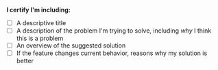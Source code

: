 **I certify I'm including:**

- [ ] A descriptive title
- [ ] A description of the problem I'm trying to solve, including *why* I think this is a problem
- [ ] An overview of the suggested solution
- [ ] If the feature changes current behavior, reasons why my solution is better

